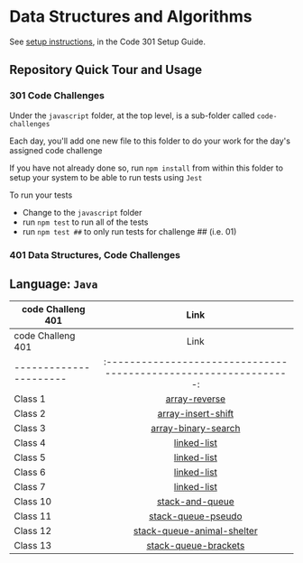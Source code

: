 # Data Structures and Algorithms

See [setup instructions](https://codefellows.github.io/setup-guide/code-301/3-code-challenges), in the Code 301 Setup Guide.

## Repository Quick Tour and Usage

### 301 Code Challenges

Under the `javascript` folder, at the top level, is a sub-folder called `code-challenges`

Each day, you'll add one new file to this folder to do your work for the day's assigned code challenge

If you have not already done so, run `npm install` from within this folder to setup your system to be able to run tests using `Jest`

To run your tests

- Change to the `javascript` folder
- run `npm test` to run all of the tests
- run `npm test ##` to only run tests for challenge ## (i.e. 01)

### 401 Data Structures, Code Challenges

## Language: `Java`

| code Challeng 401     | Link                                                            |
| ----------------------|:---------------------------------------------------------------:|
| code Challeng 401     | Link                                                            |
| ----------------------|:---------------------------------------------------------------:|
|  Class 1              |[array-reverse](./java/array-reverse/README.md)                       |
|  Class 2              |[array-insert-shift](./java/array-insert-shift/README.md)             |
|  Class 3              |[array-binary-search](./java/array-binary-search/README.md)           |
|  Class 4              |[linked-list](./java/linked-list/README.md)                           |
|  Class 5              |[linked-list](./java/linked-list/README.md)                           |
|  Class 6              |[linked-list](./java/linked-list/README.md)                           |
|  Class 7              |[linked-list](./java/linked-list/README.md)                           |
|  Class 10             |[stack-and-queue](./java/stack-and-queue/README.md)                   |
|  Class 11             |[stack-queue-pseudo](./java/stack-and-queue/README.md)                |
|  Class 12             |[stack-queue-animal-shelter](./java/stack-and-queue/README.md)        |
|  Class 13             |[stack-queue-brackets](./java/stack-and-queue/README.md)              |




